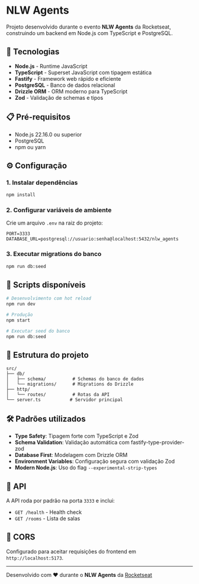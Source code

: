 # NLW Agents

Projeto desenvolvido durante o evento **NLW Agents** da Rocketseat, construindo um backend em Node.js com TypeScript e PostgreSQL.

## 🚀 Tecnologias

- **Node.js** - Runtime JavaScript
- **TypeScript** - Superset JavaScript com tipagem estática
- **Fastify** - Framework web rápido e eficiente
- **PostgreSQL** - Banco de dados relacional
- **Drizzle ORM** - ORM moderno para TypeScript
- **Zod** - Validação de schemas e tipos

## 📋 Pré-requisitos

- Node.js 22.16.0 ou superior
- PostgreSQL
- npm ou yarn

## ⚙️ Configuração

### 1. Instalar dependências

```bash
npm install
```

### 2. Configurar variáveis de ambiente

Crie um arquivo `.env` na raiz do projeto:

```env
PORT=3333
DATABASE_URL=postgresql://usuario:senha@localhost:5432/nlw_agents
```

### 3. Executar migrations do banco

```bash
npm run db:seed
```

## 🔧 Scripts disponíveis

```bash
# Desenvolvimento com hot reload
npm run dev

# Produção
npm start

# Executar seed do banco
npm run db:seed
```

## 📁 Estrutura do projeto

```
src/
├── db/
│   ├── schema/          # Schemas do banco de dados
│   └── migrations/      # Migrations do Drizzle
├── http/
│   └── routes/          # Rotas da API
└── server.ts           # Servidor principal
```

## 🛠️ Padrões utilizados

- **Type Safety**: Tipagem forte com TypeScript e Zod
- **Schema Validation**: Validação automática com fastify-type-provider-zod
- **Database First**: Modelagem com Drizzle ORM
- **Environment Variables**: Configuração segura com validação Zod
- **Modern Node.js**: Uso do flag `--experimental-strip-types`

## 📝 API

A API roda por padrão na porta `3333` e inclui:

- `GET /health` - Health check
- `GET /rooms` - Lista de salas

## 🔗 CORS

Configurado para aceitar requisições do frontend em `http://localhost:5173`.

---

Desenvolvido com ❤️ durante o **NLW Agents** da [Rocketseat](https://rocketseat.com.br)

